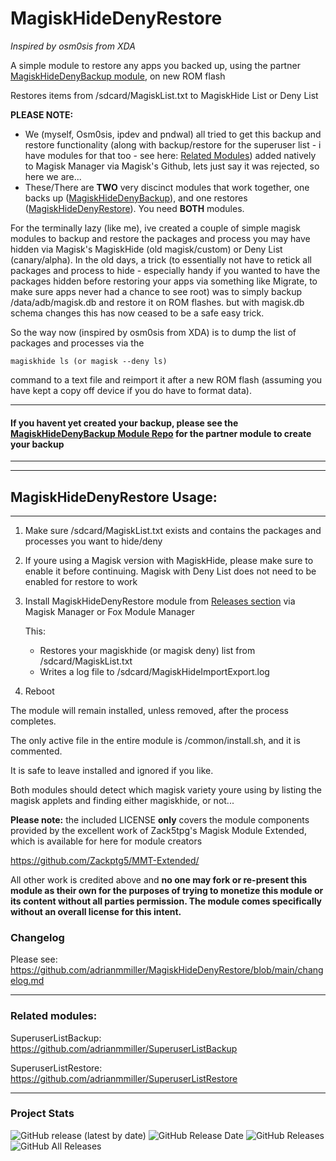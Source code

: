# MagiskHideDenyRestore

*Inspired by osm0sis from XDA*

A simple module to restore any apps you backed up, using the partner [MagiskHideDenyBackup module](https://github.com/adrianmmiller/MagiskHideDenyBackup), on new ROM flash

Restores items from /sdcard/MagiskList.txt to MagiskHide List or Deny List

**PLEASE NOTE:** 

- We (myself, Osm0sis, ipdev and pndwal) all tried to get this backup and restore functionality (along with backup/restore for the superuser list - i have modules for that too - see here: [Related Modules](#related-modules)) added natively to Magisk Manager via Magisk's Github, lets just say it was rejected, so here we are...
- These/There are **TWO** very discinct modules that work together, one backs up ([MagiskHideDenyBackup](https://github.com/adrianmmiller/MagiskHideDenyBackup)),
and one restores ([MagiskHideDenyRestore](https://github.com/adrianmmiller/MagiskHideDenyRestore)). 
You need **BOTH** modules. 

For the terminally lazy (like me), ive created a couple of simple magisk modules to backup and restore the 
packages and process you may have hidden via Magisk's MagiskHide (old magisk/custom) or Deny List (canary/alpha). 
In the old days, a trick (to essentially not have to retick all packages and process to hide - especially handy 
if you wanted to have the packages hidden before restoring your apps via something like Migrate, to make sure 
apps never had a chance to see root) was to simply backup /data/adb/magisk.db and restore it on ROM flashes. 
but with magisk.db schema changes this has now ceased to be a safe easy trick. 

So the way now (inspired by osm0sis from XDA) is to dump the list of packages and processes via the 

```magiskhide ls (or magisk --deny ls) ```

command to a text file and reimport it after a new ROM flash (assuming you have kept a copy off device if you do 
have to format data).

---
#### **If you havent yet created your backup, please see the [MagiskHideDenyBackup Module Repo](https://github.com/adrianmmiller/MagiskHideDenyBackup) for the partner module to create your backup**
---

---
## **MagiskHideDenyRestore Usage:**
---

1) Make sure /sdcard/MagiskList.txt exists and contains the packages and processes you want to hide/deny
2) If youre using a Magisk version with MagiskHide, please make sure to enable it before continuing. 
   Magisk with Deny List does not need to be enabled for restore to work
3) Install MagiskHideDenyRestore module from [Releases section](https://github.com/adrianmmiller/MagiskHideDenyRestore/releases/latest) via Magisk Manager or Fox Module Manager

	This:
	- Restores your magiskhide (or magisk deny) list from /sdcard/MagiskList.txt
	- Writes a log file to /sdcard/MagiskHideImportExport.log
5) Reboot

The module will remain installed, unless removed, after the process completes.

The only active file in the entire module is /common/install.sh, and it is commented.

It is safe to leave installed and ignored if you like.

Both modules should detect which magisk variety youre using by listing the magisk applets and finding either magiskhide, or not...

**Please note:** the included LICENSE **only** covers the module components provided by the excellent work of Zack5tpg's 
Magisk Module Extended, which is available for here for module creators

https://github.com/Zackptg5/MMT-Extended/


All other work is credited above and **no one may fork or re-present this module as their own for the purposes of trying to 
monetize this module or its content without all parties permission. The module comes specifically without an overall license 
for this intent.**


### Changelog ###

Please see: https://github.com/adrianmmiller/MagiskHideDenyRestore/blob/main/changelog.md

---

### **Related modules:**

SuperuserListBackup: https://github.com/adrianmmiller/SuperuserListBackup

SuperuserListRestore: https://github.com/adrianmmiller/SuperuserListRestore

---

### Project Stats ###

![GitHub release (latest by date)](https://img.shields.io/github/v/release/adrianmmiller/MagiskHideDenyRestore?label=Release&style=plastic)
![GitHub Release Date](https://img.shields.io/github/release-date/adrianmmiller/MagiskHideDenyRestore?label=Release%20Date&style=plastic)
![GitHub Releases](https://img.shields.io/github/downloads/adrianmmiller/MagiskHideDenyRestore/latest/total?label=Downloads%20%28Latest%20Release%29&style=plastic)
![GitHub All Releases](https://img.shields.io/github/downloads/adrianmmiller/MagiskHideDenyRestore/total?label=Total%20Downloads%20%28All%20Releases%29&style=plastic)
